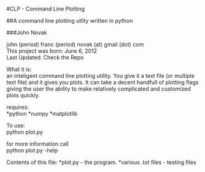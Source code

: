 #CLP - Command Line Plotting

##A command line plotting utlity written in python

###John Novak

john (period) franc (period) novak (at) gmail (dot) com <br />
This project was born: June 6, 2012 <br />
Last Updated: Check the Repo 

What it is:<br />
  an inteligent command line plotting utility. You give it a text file (or multiple text file) and it gives you plots. It can take a decent handfull of plotting flags giving the user the ability to make relatively complicated and customized plots quickly.

requires:<br />
 *python
 *numpy
 *matplotlib

To use:<br />
  python plot.py

  for more information call<br />
    python plot.py -help

Contents of this file:
 *plot.py - the program. 
 *various .txt files - testing files
